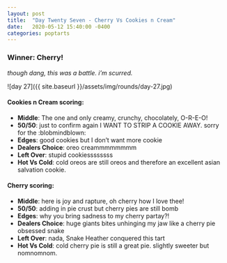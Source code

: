 ```yaml
---
layout: post
title:  "Day Twenty Seven - Cherry Vs Cookies n Cream"
date:   2020-05-12 15:40:00 -0400
categories: poptarts
---
```


### Winner: Cherry!
*though dang, this was a battle. i’m scurred.*

![day 27]({{ site.baseurl }}/assets/img/rounds/day-27.jpg)

#### Cookies n Cream scoring:
 * **Middle**: The one and only creamy, crunchy, chocolately, O-R-E-O!
 * **50/50**: just to confirm again I WANT TO STRIP A COOKIE AWAY. sorry for the :blobmindblown:
 * **Edges**: good cookies but I don’t want more cookie
 * **Dealers Choice**: oreo creammmmmmmm
 * **Left Over**: stupid cookiessssssss
 * **Hot Vs Cold**: cold oreos are still oreos and therefore an excellent asian salvation cookie.

#### Cherry scoring:
 * **Middle**: here is joy and rapture, oh cherry how I love thee!
 * **50/50**: adding in pie crust but cherry pies are still bomb
 * **Edges**: why you bring sadness to my cherry partay?!
 * **Dealers Choice**: huge giants bites unhinging my jaw like a cherry pie obsessed snake
 * **Left Over**: nada, Snake Heather conquered this tart
 * **Hot Vs Cold**: cold cherry pie is still a great pie. slightly sweeter but nomnomnom.